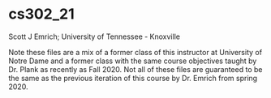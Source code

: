 # cs302_21

Scott J Emrich; University of Tennessee - Knoxville

Note these files are a mix of a former class of this instructor at University of Notre Dame and a former class with the same course objectives taught by Dr. Plank as recently as Fall 2020. Not all of these files are guaranteed to be the same as the previous iteration of this course by Dr. Emrich from spring 2020.
